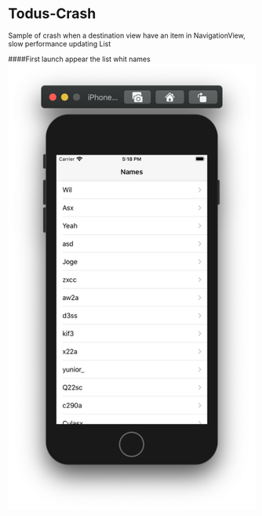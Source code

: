 # Todus-Crash
Sample of crash when a destination view have an item in NavigationView, slow performance updating List

####First launch appear the list whit names
<img src="Images/list_names.png" />
